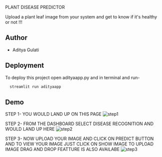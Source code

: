 PLANT DISEASE PREDICTOR

Upload a plant leaf image from your system and get to know if it's
healthy or not !!!

## Author

- Aditya Gulati

## Deployment

To deploy this project
open adityaapp.py 
and in terminal and run-

```bash
  streamlit run adityaapp
```


## Demo
STEP 1- YOU WOULD LAND UP ON THIS PAGE 
![step1](https://github.com/adityagulati13/plantdisease/assets/169598316/45224fb8-25bb-4583-8d46-1b4709c46667)

STEP 2- FROM THE DASHBOARD SELECT DISEASE RECOGNITION AND WOULD LAND UP HERE
![step2](https://github.com/adityagulati13/plantdisease/assets/169598316/2815633a-470c-43b2-9b75-b3bbdcb2e3f4)

STEP 3- NOW UPLOAD YOUR IMAGE AND CLICK ON PREDICT BUTTON AND TO VIEW YOUR IMAGE JUST CLICK ON SHOW IMAGE 
TO UPLOAD IMAGE DRAG AND DROP FEATTURE IS ALSO AVAILABE
![step3](https://github.com/adityagulati13/plantdisease/assets/169598316/b1b93053-a402-4ca2-b79b-053fbda8cb7f)
